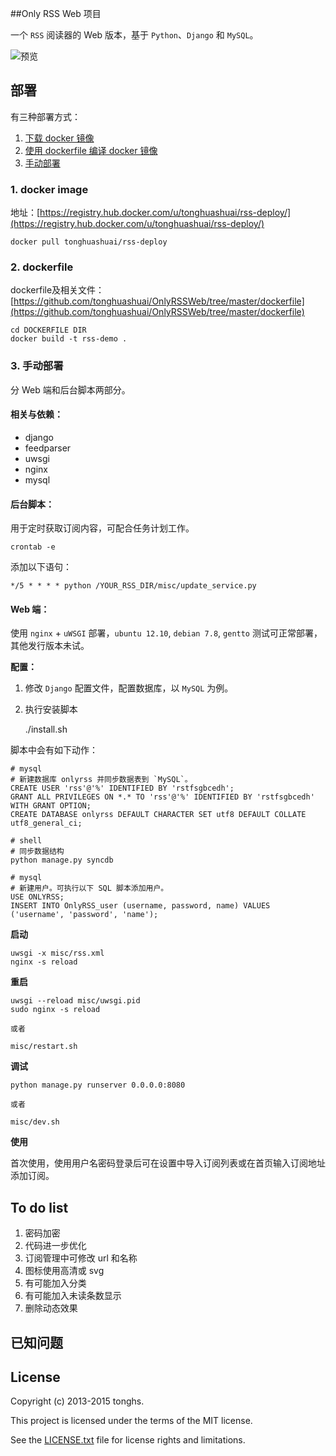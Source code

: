 ##Only RSS Web 项目

一个 `RSS` 阅读器的 Web 版本，基于 `Python`、`Django` 和 `MySQL`。

![预览](http://tonghs-cdn-static.qiniudn.com/new_rss_style_20150213-1.png)

## 部署

有三种部署方式：

1. [下载 docker 镜像](#docker_image)
2. [使用 dockerfile 编译 docker 镜像](#dockerfile)
3. [手动部署](#manually)

<a name='docker_image'></a>
### 1. docker image

地址：[https://registry.hub.docker.com/u/tonghuashuai/rss-deploy/](https://registry.hub.docker.com/u/tonghuashuai/rss-deploy/)

``` shell
docker pull tonghuashuai/rss-deploy
```
<a name='dockerfile'></a>
### 2. dockerfile
dockerfile及相关文件：[https://github.com/tonghuashuai/OnlyRSSWeb/tree/master/dockerfile](https://github.com/tonghuashuai/OnlyRSSWeb/tree/master/dockerfile)

``` shell
cd DOCKERFILE DIR
docker build -t rss-demo .
```

<a name='manually'></a>
### 3. 手动部署

分 Web 端和后台脚本两部分。

#### 相关与依赖：
* django
* feedparser
* uwsgi
* nginx
* mysql


#### 后台脚本：

用于定时获取订阅内容，可配合任务计划工作。

    crontab -e

添加以下语句：

    */5 * * * * python /YOUR_RSS_DIR/misc/update_service.py

#### Web 端：

使用 `nginx` + `uWSGI` 部署，`ubuntu 12.10`, `debian 7.8`, `gentto` 测试可正常部署，其他发行版本未试。

**配置：**

1. 修改 `Django` 配置文件，配置数据库，以 `MySQL` 为例。
2. 执行安装脚本

    ./install.sh

脚本中会有如下动作：

    # mysql
    # 新建数据库 onlyrss 并同步数据表到 `MySQL`。
    CREATE USER 'rss'@'%' IDENTIFIED BY 'rstfsgbcedh';
    GRANT ALL PRIVILEGES ON *.* TO 'rss'@'%' IDENTIFIED BY 'rstfsgbcedh' WITH GRANT OPTION;
    CREATE DATABASE onlyrss DEFAULT CHARACTER SET utf8 DEFAULT COLLATE utf8_general_ci;
    
    # shell
    # 同步数据结构
    python manage.py syncdb

    # mysql
    # 新建用户。可执行以下 SQL 脚本添加用户。
    USE ONLYRSS;
    INSERT INTO OnlyRSS_user (username, password, name) VALUES ('username', 'password', 'name');

**启动**
    
    uwsgi -x misc/rss.xml
    nginx -s reload


**重启**

    uwsgi --reload misc/uwsgi.pid
    sudo nginx -s reload

    或者

    misc/restart.sh

    
**调试**

    python manage.py runserver 0.0.0.0:8080

    或者

    misc/dev.sh


**使用**

首次使用，使用用户名密码登录后可在设置中导入订阅列表或在首页输入订阅地址添加订阅。



## To do list

1. 密码加密
2. 代码进一步优化
6. 订阅管理中可修改 url 和名称
7. 图标使用高清或 svg
8. 有可能加入分类
5. 有可能加入未读条数显示
6. 删除动态效果

## 已知问题

## License

Copyright (c) 2013-2015 tonghs.

This project is licensed under the terms of the MIT license.

See the [LICENSE.txt](LICENSE.txt) file for license rights and limitations.



